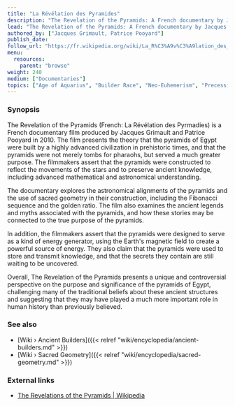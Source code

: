 ```yaml
---
title: "La Révélation des Pyramides"
description: "The Revelation of the Pyramids: A French documentary by Jacques Grimault and Patrice Pooyard about the Great Pyramids from the year 2010."
lead: "The Revelation of the Pyramids: A French documentary by Jacques Grimault and Patrice Pooyard about the Great Pyramids from the year 2010."
authored_by: ["Jacques Grimault, Patrice Pooyard"]
publish_date:
follow_url: "https://fr.wikipedia.org/wiki/La_R%C3%A9v%C3%A9lation_des_Pyramides"
menu:
  resources:
    parent: "browse"
weight: 240
medium: ["Documentaries"]
topics: ["Age of Aquarius", "Builder Race", "Neo-Euhemerism", "Precession", "Pyramids", "The Tradition"]
---
```


### Synopsis

The Revelation of the Pyramids (French: La Révélation des Pyrmadies) is a French documentary film produced by Jacques Grimault and Patrice Pooyard in 2010. The film presents the theory that the pyramids of Egypt were built by a highly advanced civilization in prehistoric times, and that the pyramids were not merely tombs for pharaohs, but served a much greater purpose. The filmmakers assert that the pyramids were constructed to reflect the movements of the stars and to preserve ancient knowledge, including advanced mathematical and astronomical understanding.

The documentary explores the astronomical alignments of the pyramids and the use of sacred geometry in their construction, including the Fibonacci sequence and the golden ratio. The film also examines the ancient legends and myths associated with the pyramids, and how these stories may be connected to the true purpose of the pyramids.

In addition, the filmmakers assert that the pyramids were designed to serve as a kind of energy generator, using the Earth's magnetic field to create a powerful source of energy. They also claim that the pyramids were used to store and transmit knowledge, and that the secrets they contain are still waiting to be uncovered.

Overall, The Revelation of the Pyramids presents a unique and controversial perspective on the purpose and significance of the pyramids of Egypt, challenging many of the traditional beliefs about these ancient structures and suggesting that they may have played a much more important role in human history than previously believed.

### See also

- [Wiki › Ancient Builders]({{< relref "wiki/encyclopedia/ancient-builders.md" >}})
- [Wiki › Sacred Geometry]({{< relref "wiki/encyclopedia/sacred-geometry.md" >}})

### External links

- [The Revelations of the Pyramids | Wikipedia](https://en.wikipedia.org/wiki/The_Revelation_of_the_Pyramids)
